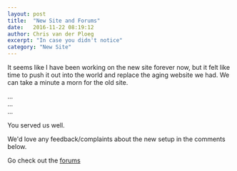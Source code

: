 ```yaml
---
layout: post
title:  "New Site and Forums"
date:   2016-11-22 08:19:12
author: Chris van der Ploeg
excerpt: "In case you didn't notice"
category: "New Site"
---
```


It seems like I have been working on the new site forever now, but it felt like time to push it out
into the world and replace the aging website we had. We can take a minute a morn for the old site.

... <br>
... <br>
... <br>

You served us well.

We'd love any feedback/complaints about the new setup in the comments below. 

Go check out the <a href='http://www.yeastwranglers.ca/forums/'>forums</a>
